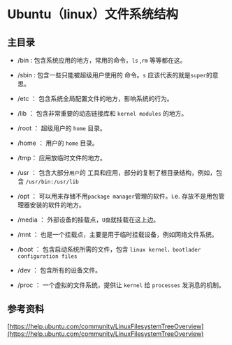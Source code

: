 # Ubuntu（linux）文件系统结构

## 主目录
* /bin : 包含系统应用的地方，常用的命令，`ls` ,`rm` 等等都在这。

* /sbin : 包含一些只能被超级用户使用的 命令。`s` 应该代表的就是`super`的意思。

* /etc ： 包含系统全局配置文件的地方，影响系统的行为。

* /lib ： 包含非常重要的动态链接库和 `kernel modules` 的地方。

* /root ： 超级用户的 `home` 目录。

* /home ： 用户的 `home` 目录。

* /tmp： 应用放临时文件的地方。 

* /usr ： 包含大部分`用户`的 工具和应用，部分的复制了根目录结构，例如，包含 `/usr/bin:/usr/lib`

* /opt ： 可以用来存储不用`package manager`管理的软件。i.e. 存放不是用包管理器安装的软件的地方。

* /media ： 外部设备的挂载点，`U盘`就挂载在这上边。

* /mnt ： 也是一个挂载点，主要是用于临时挂载设备，例如网络文件系统。

* /boot ： 包含启动系统所需的文件，包含 `linux kernel，bootlader configuration files`

* /dev ： 包含所有的设备文件。

* /proc ： 一个虚拟的文件系统，提供让 `kernel` 给 `processes` 发消息的机制。 

## 参考资料
[https://help.ubuntu.com/community/LinuxFilesystemTreeOverview](https://help.ubuntu.com/community/LinuxFilesystemTreeOverview)